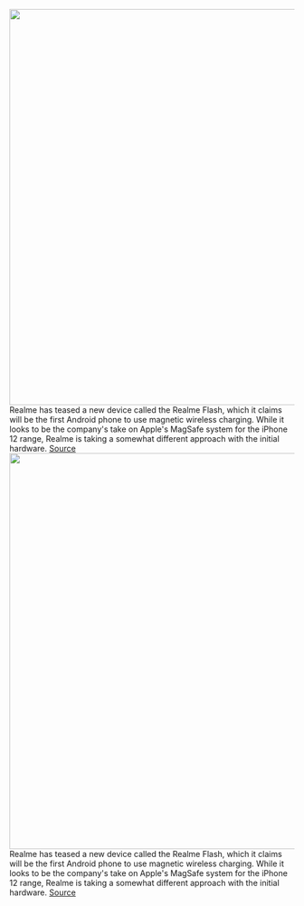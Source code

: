 <img src='https://cdn.vox-cdn.com/thumbor/fkjihebshlhfSUi6OU4c_QkRca4=/0x0:1200x800/1200x800/filters:focal(504x304:696x496)/cdn.vox-cdn.com/uploads/chorus_image/image/69637283/rmf.0.jpg' width='700px' /><br/>
Realme has teased a new device called the Realme Flash, which it claims will be the first Android phone to use magnetic wireless charging. While it looks to be the company's take on Apple's MagSafe system for the iPhone 12 range, Realme is taking a somewhat different approach with the initial hardware.
<a href='https://www.theverge.com/2021/7/27/22595550/realme-flash-magdart-wireless-charging-magnetic-android-specs'> Source <a/><img src='https://cdn.vox-cdn.com/thumbor/fkjihebshlhfSUi6OU4c_QkRca4=/0x0:1200x800/1200x800/filters:focal(504x304:696x496)/cdn.vox-cdn.com/uploads/chorus_image/image/69637283/rmf.0.jpg' width='700px' /><br/>
Realme has teased a new device called the Realme Flash, which it claims will be the first Android phone to use magnetic wireless charging. While it looks to be the company's take on Apple's MagSafe system for the iPhone 12 range, Realme is taking a somewhat different approach with the initial hardware.
<a href='https://www.theverge.com/2021/7/27/22595550/realme-flash-magdart-wireless-charging-magnetic-android-specs'> Source <a/>